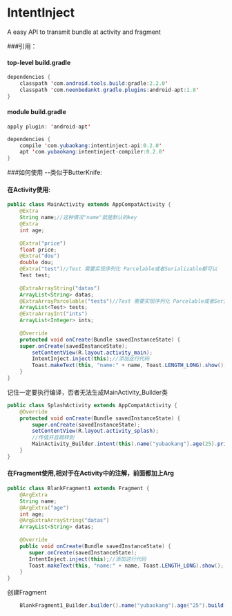 # IntentInject
A easy API to transmit bundle at activity and fragment

###引用：

#### top-level build.gradle
```java
dependencies {
    classpath 'com.android.tools.build:gradle:2.2.0'
    classpath 'com.neenbedankt.gradle.plugins:android-apt:1.8' 
}
```

#### module build.gradle
```java
apply plugin: 'android-apt'

dependencies {
    compile 'com.yubaokang:intentinject-api:0.2.0'
    apt 'com.yubaokang:intentinject-compiler:0.2.0'
}
```

###如何使用 --类似于ButterKnife:

#### 在Activity使用:
```java
public class MainActivity extends AppCompatActivity {
    @Extra
    String name;//这种情况"name"就是默认的key
    @Extra
    int age;
    
    @Extra("price")
    float price;
    @Extra("dou")
    double dou;
    @Extra("test")//Test 需要实现序列化 Parcelable或者Serializable都可以
    Test test;
    
    @ExtraArrayString("datas")
    ArrayList<String> datas;
    @ExtraArrayParcelable("tests")//Test 需要实现序列化 Parcelable或者Serializable都可以
    ArrayList<Test> tests;
    @ExtraArrayInt("ints")
    ArrayList<Integer> ints;
    
    @Override
    protected void onCreate(Bundle savedInstanceState) {
    super.onCreate(savedInstanceState);
        setContentView(R.layout.activity_main);
        IntentInject.inject(this);//添加这行代码
        Toast.makeText(this, "name:" + name, Toast.LENGTH_LONG).show();
    }
}
```

记住一定要执行编译，否者无法生成MainActivity_Builder类

```java
public class SplashActivity extends AppCompatActivity {
    @Override
    protected void onCreate(Bundle savedInstanceState) {
        super.onCreate(savedInstanceState);
        setContentView(R.layout.activity_splash);
        //传值并且跳转到
        MainActivity_Builder.intent(this).name("yubaokang").age(25).price(1.2f).id("idididid").start();
    }
}
```

#### 在Fragment使用,相对于在Activity中的注解，前面都加上Arg
```java
public class BlankFragment1 extends Fragment {
    @ArgExtra
    String name;
    @ArgExtra("age")
    int age;
    @ArgExtraArrayString("datas")
    ArrayList<String> datas;
    
    @Override
    public void onCreate(Bundle savedInstanceState) {
       super.onCreate(savedInstanceState);
       IntentInject.inject(this);//添加这行代码
       Toast.makeText(this, "name:" + name, Toast.LENGTH_LONG).show();
    }
}
```

创建Fragment
```java
    BlankFragment1_Builder.builder().name("yubaokang").age("25").build();
```

